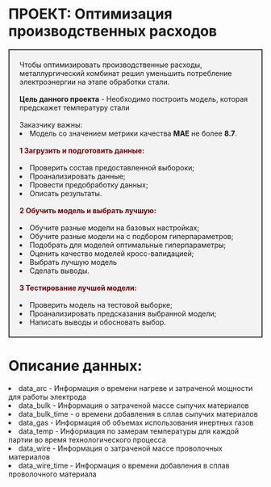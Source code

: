 # ПРОЕКТ: Оптимизация производственных расходов

<div style="background-color:#f3f3f3; border:solid #363636 2px; padding: 20px">    
Чтобы оптимизировать производственные расходы, металлургический комбинат решил уменьшить потребление электроэнергии на этапе обработки стали.<br><br>    
<b>Цель данного проекта</b> - Необходимо построить модель, которая предскажет температуру стали<br><br>    
Заказчику важны:<br>
<li>Модель со значением метрики качества <b>MAE</b> не более <b>8.7</b>.<br><br>    
<span style="color:Maroon"><b>1 Загрузить и подготовить данные:</b></span><br><br>
<li>Проверить состав предоставленной выбороки;
<li>Проанализировать данные;
<li>Провести предобработку данных;
<li>Описать результаты.<br><br>
<span style="color:Maroon"><b>2 Обучить модель и выбрать лучшую:</b></span><br><br>
<li>Обучите разные модели на базовых настройках;
<li>Обучите разные модели на с подбором гиперпараметров;
<li>Подобрать для моделей оптимальные гиперпараметры;
<li>Оценить качество моделей кросс-валидацией;
<li>Выбрать лучшую модель
<li>Сделать выводы.<br><br>
<span style="color:Maroon"><b>3 Тестирование лучшей модели:</b></span><br><br>
<li>Проверить модель на тестовой выборке;
<li>Проанализировать предсказания выбранной модели;
<li>Написать выводы и обосновать выбор.
</div>

# Описание данных:

<li>data_arc       - Информация о времени нагреве и затраченой мощности для работы электрода
<li>data_bulk      - Информация о затраченой массе сыпучих материалов
<li>data_bulk_time - о времени добавления в сплав сыпучих материалов
<li>data_gas       - Информация об объемах использования инертных газов
<li>data_temp      - Информация по замерам температуры для каждой партии во время технологического процесса
<li>data_wire      - Информация о затраченой массе проволочных материалов
<li>data_wire_time - Информация о времени добавления в сплав проволочного материала
